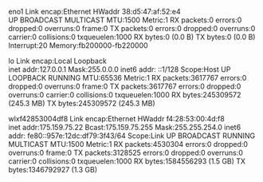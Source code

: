 eno1      Link encap:Ethernet  HWaddr 38:d5:47:af:52:e4  
          UP BROADCAST MULTICAST  MTU:1500  Metric:1
          RX packets:0 errors:0 dropped:0 overruns:0 frame:0
          TX packets:0 errors:0 dropped:0 overruns:0 carrier:0
          collisions:0 txqueuelen:1000 
          RX bytes:0 (0.0 B)  TX bytes:0 (0.0 B)
          Interrupt:20 Memory:fb200000-fb220000 

lo        Link encap:Local Loopback  
          inet addr:127.0.0.1  Mask:255.0.0.0
          inet6 addr: ::1/128 Scope:Host
          UP LOOPBACK RUNNING  MTU:65536  Metric:1
          RX packets:3617767 errors:0 dropped:0 overruns:0 frame:0
          TX packets:3617767 errors:0 dropped:0 overruns:0 carrier:0
          collisions:0 txqueuelen:1000 
          RX bytes:245309572 (245.3 MB)  TX bytes:245309572 (245.3 MB)

wlxf42853004df8 Link encap:Ethernet  HWaddr f4:28:53:00:4d:f8  
          inet addr:175.159.75.22  Bcast:175.159.75.255  Mask:255.255.254.0
          inet6 addr: fe80::957e:12dc:df79:3f43/64 Scope:Link
          UP BROADCAST RUNNING MULTICAST  MTU:1500  Metric:1
          RX packets:4530304 errors:0 dropped:0 overruns:0 frame:0
          TX packets:3128525 errors:0 dropped:0 overruns:0 carrier:0
          collisions:0 txqueuelen:1000 
          RX bytes:1584556293 (1.5 GB)  TX bytes:1346792927 (1.3 GB)

